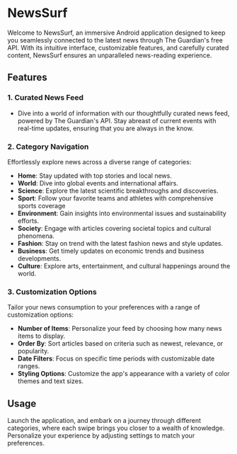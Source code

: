 
# NewsSurf

Welcome to NewsSurf, an immersive Android application designed to keep you seamlessly connected to the latest news through The Guardian's free API. With its intuitive interface, customizable features, and carefully curated content, NewsSurf ensures an unparalleled news-reading experience.

## Features

### 1. Curated News Feed
- Dive into a world of information with our thoughtfully curated news feed, powered by The Guardian's API. Stay abreast of current events with real-time updates, ensuring that you are always in the know.

### 2. Category Navigation
Effortlessly explore news across a diverse range of categories:

- **Home**: Stay updated with top stories and local news.
- **World**: Dive into global events and international affairs.
- **Science**: Explore the latest scientific breakthroughs and discoveries.
- **Sport**: Follow your favorite teams and athletes with comprehensive sports coverage
- **Environment**: Gain insights into environmental issues and sustainability efforts.
- **Society**: Engage with articles covering societal topics and cultural phenomena.
- **Fashion**: Stay on trend with the latest fashion news and style updates.
- **Business**: Get timely updates on economic trends and business developments.
- **Culture**: Explore arts, entertainment, and cultural happenings around the world.
### 3. Customization Options
Tailor your news consumption to your preferences with a range of customization options:

- **Number of Items**: Personalize your feed by choosing how many news items to display.
- **Order By**: Sort articles based on criteria such as newest, relevance, or popularity.
- **Date Filters**: Focus on specific time periods with customizable date ranges.
- **Styling Options**: Customize the app's appearance with a variety of color themes and text sizes.

## Usage

Launch the application, and embark on a journey through different categories, where each swipe brings you closer to a wealth of knowledge. Personalize your experience by adjusting settings to match your preferences.


